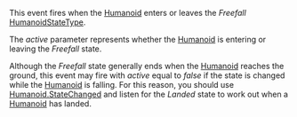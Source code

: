 This event fires when the [Humanoid](https://developer.roblox.com/en-us/api-reference/class/Humanoid) enters or leaves the _Freefall_ [HumanoidStateType](https://developer.roblox.com/en-us/api-reference/enum/HumanoidStateType).

The _active_ parameter represents whether the [Humanoid](https://developer.roblox.com/en-us/api-reference/class/Humanoid) is entering or leaving the _Freefall_ state.

Although the _Freefall_ state generally ends when the [Humanoid](https://developer.roblox.com/en-us/api-reference/class/Humanoid) reaches the ground, this event may fire with _active_ equal to _false_ if the state is changed while the [Humanoid](https://developer.roblox.com/en-us/api-reference/class/Humanoid) is falling. For this reason, you should use [Humanoid.StateChanged](https://developer.roblox.com/en-us/api-reference/event/Humanoid/StateChanged) and listen for the _Landed_ state to work out when a [Humanoid](https://developer.roblox.com/en-us/api-reference/class/Humanoid) has landed.
